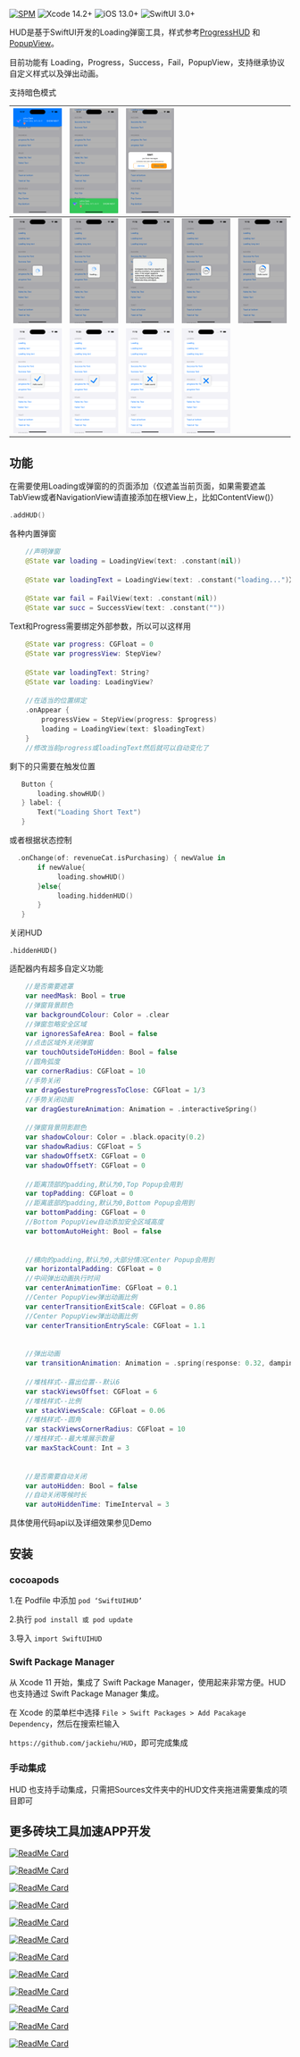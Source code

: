 

[![SPM](https://img.shields.io/badge/SPM-supported-DE5C43.svg?style=flat)](https://swift.org/package-manager/)
![Xcode 14.2+](https://img.shields.io/badge/Xcode-14.2%2B-blue.svg)
![iOS 13.0+](https://img.shields.io/badge/iOS-14.0%2B-blue.svg)
![SwiftUI 3.0+](https://img.shields.io/badge/SwiftUI-3.0%2B-orange.svg)

HUD是基于SwiftUI开发的Loading弹窗工具，样式参考[ProgressHUD](https://github.com/relatedcode/ProgressHUD)  和  [PopupView](https://github.com/Mijick/PopupView)。

目前功能有 Loading，Progress，Success，Fail，PopupView，支持继承协议自定义样式以及弹出动画。

支持暗色模式

| ![](Image/top.png)     | ![](Image/bottom.png)   | ![](Image/center.png)   |                         |                          |
| ---------------------- | ----------------------- | ----------------------- | ----------------------- | ------------------------ |
| ![](Image/loading.png) | ![](Image/loading2.png) | ![](Image/loading3.png) | ![](Image/progress.png) | ![](Image/progress2.png) |
| ![](Image/succ.png)    | ![](Image/succ2.png)    | ![](Image/fail.png)     | ![](Image/fail2.png)    |                          |



## 功能

在需要使用Loading或弹窗的的页面添加（仅遮盖当前页面，如果需要遮盖TabView或者NavigationView请直接添加在根View上，比如ContentView()）

```Swift
.addHUD()
```
各种内置弹窗

```swift
    //声明弹窗
    @State var loading = LoadingView(text: .constant(nil))

    @State var loadingText = LoadingView(text: .constant("loading...")）

    @State var fail = FailView(text: .constant(nil))
    @State var succ = SuccessView(text: .constant(""))

```

Text和Progress需要绑定外部参数，所以可以这样用

```swift
    @State var progress: CGFloat = 0
    @State var progressView: StepView?

    @State var loadingText: String?
    @State var loading: LoadingView?

    //在适当的位置绑定
    .onAppear {
        progressView = StepView(progress: $progress)
        loading = LoadingView(text: $loadingText)
    }
    //修改当前progress或loadingText然后就可以自动变化了

```

剩下的只需要在触发位置

```swift
   Button {
       loading.showHUD()
   } label: {
       Text("Loading Short Text")
   }
```

 或者根据状态控制

```swift
  .onChange(of: revenueCat.isPurchasing) { newValue in
       if newValue{
            loading.showHUD()
       }else{
            loading.hiddenHUD()
       }
   }
```

关闭HUD

```
.hiddenHUD()
```

适配器内有超多自定义功能

```Swift
    //是否需要遮罩
    var needMask: Bool = true
    //弹窗背景颜色
    var backgroundColour: Color = .clear
    //弹窗忽略安全区域
    var ignoresSafeArea: Bool = false
    //点击区域外关闭弹窗
    var touchOutsideToHidden: Bool = false
    //圆角弧度
    var cornerRadius: CGFloat = 10
    //手势关闭
    var dragGestureProgressToClose: CGFloat = 1/3
    //手势关闭动画
    var dragGestureAnimation: Animation = .interactiveSpring()
    
    //弹窗背景阴影颜色
    var shadowColour: Color = .black.opacity(0.2)
    var shadowRadius: CGFloat = 5
    var shadowOffsetX: CGFloat = 0
    var shadowOffsetY: CGFloat = 0
    
    //距离顶部的padding,默认为0,Top Popup会用到
    var topPadding: CGFloat = 0
    //距离底部的padding,默认为0,Bottom Popup会用到
    var bottomPadding: CGFloat = 0
    //Bottom PopupView自动添加安全区域高度
    var bottomAutoHeight: Bool = false
    
    
    //横向的padding,默认为0,大部分情况Center Popup会用到
    var horizontalPadding: CGFloat = 0
    //中间弹出动画执行时间
    var centerAnimationTime: CGFloat = 0.1
    //Center PopupView弹出动画比例
    var centerTransitionExitScale: CGFloat = 0.86
    //Center PopupView弹出动画比例
    var centerTransitionEntryScale: CGFloat = 1.1
    
    
    //弹出动画
    var transitionAnimation: Animation = .spring(response: 0.32, dampingFraction: 1, blendDuration: 0.32)

    //堆栈样式--露出位置--默认6
    var stackViewsOffset: CGFloat = 6
    //堆栈样式--比例
    var stackViewsScale: CGFloat = 0.06
    //堆栈样式--圆角
    var stackViewsCornerRadius: CGFloat = 10
    //堆栈样式--最大堆展示数量
    var maxStackCount: Int = 3
    
    
    //是否需要自动关闭
    var autoHidden: Bool = false
    //自动关闭等候时长
    var autoHiddenTime: TimeInterval = 3
```



具体使用代码api以及详细效果参见Demo



## 安装

### cocoapods

1.在 Podfile 中添加 `pod ‘SwiftUIHUD’`

2.执行 `pod install 或 pod update`

3.导入 `import SwiftUIHUD`

### Swift Package Manager

从 Xcode 11 开始，集成了 Swift Package Manager，使用起来非常方便。HUD 也支持通过 Swift Package Manager 集成。

在 Xcode 的菜单栏中选择 `File > Swift Packages > Add Pacakage Dependency`，然后在搜索栏输入

`https://github.com/jackiehu/HUD`，即可完成集成

### 手动集成

HUD 也支持手动集成，只需把Sources文件夹中的HUD文件夹拖进需要集成的项目即可



## 更多砖块工具加速APP开发

[![ReadMe Card](https://github-readme-stats.vercel.app/api/pin/?username=jackiehu&repo=SwiftMediator&theme=radical&locale=cn)](https://github.com/jackiehu/SwiftMediator)

[![ReadMe Card](https://github-readme-stats.vercel.app/api/pin/?username=jackiehu&repo=SwiftShow&theme=radical&locale=cn)](https://github.com/jackiehu/SwiftShow)

[![ReadMe Card](https://github-readme-stats.vercel.app/api/pin/?username=jackiehu&repo=SwiftLog&theme=radical&locale=cn)](https://github.com/jackiehu/SwiftLog)

[![ReadMe Card](https://github-readme-stats.vercel.app/api/pin/?username=jackiehu&repo=SwiftyForm&theme=radical&locale=cn)](https://github.com/jackiehu/SwiftyForm)

[![ReadMe Card](https://github-readme-stats.vercel.app/api/pin/?username=jackiehu&repo=SwiftEmptyData&theme=radical&locale=cn)](https://github.com/jackiehu/SwiftEmptyData)

[![ReadMe Card](https://github-readme-stats.vercel.app/api/pin/?username=jackiehu&repo=SwiftPageView&theme=radical&locale=cn)](https://github.com/jackiehu/SwiftPageView)

[![ReadMe Card](https://github-readme-stats.vercel.app/api/pin/?username=jackiehu&repo=JHTabBarController&theme=radical&locale=cn)](https://github.com/jackiehu/JHTabBarController)

[![ReadMe Card](https://github-readme-stats.vercel.app/api/pin/?username=jackiehu&repo=SwiftMesh&theme=radical&locale=cn)](https://github.com/jackiehu/SwiftMesh)

[![ReadMe Card](https://github-readme-stats.vercel.app/api/pin/?username=jackiehu&repo=SwiftNotification&theme=radical&locale=cn)](https://github.com/jackiehu/SwiftNotification)

[![ReadMe Card](https://github-readme-stats.vercel.app/api/pin/?username=jackiehu&repo=SwiftNetSwitch&theme=radical&locale=cn)](https://github.com/jackiehu/SwiftNetSwitch)

[![ReadMe Card](https://github-readme-stats.vercel.app/api/pin/?username=jackiehu&repo=SwiftButton&theme=radical&locale=cn)](https://github.com/jackiehu/SwiftButton)

[![ReadMe Card](https://github-readme-stats.vercel.app/api/pin/?username=jackiehu&repo=SwiftDatePicker&theme=radical&locale=cn)](https://github.com/jackiehu/SwiftDatePicker)

